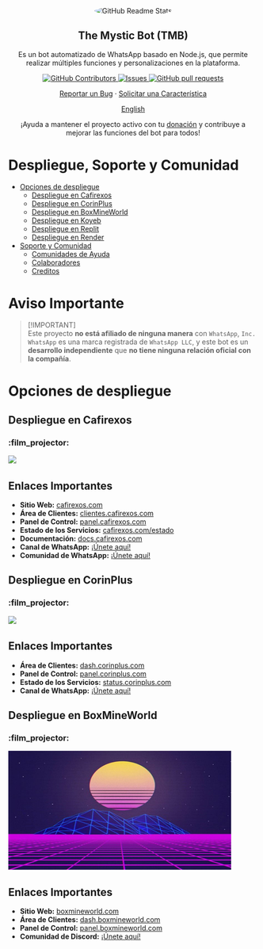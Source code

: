 <p align="center">
 <img width="175px" src="https://avatars.githubusercontent.com/u/90165013?v=4" align="center" alt="GitHub Readme Stats" style="border-radius: 50%;" />
 <h2 align="center">The Mystic Bot (TMB)</h2>
 <p align="center">Es un bot automatizado de WhatsApp basado en Node.js, que permite realizar múltiples funciones y personalizaciones en la plataforma.</p>
</p>
  <p align="center">
    <a href="https://github.com/BrunoSobrino/TheMystic-Bot-MD/graphs/contributors">
      <img alt="GitHub Contributors" src="https://img.shields.io/github/contributors/BrunoSobrino/TheMystic-Bot-MD" />
    </a>
    <a href="https://github.com/BrunoSobrino/TheMystic-Bot-MD/issues">
      <img alt="Issues" src="https://img.shields.io/github/issues/BrunoSobrino/TheMystic-Bot-MD?color=0088ff" />
    </a>
    <a href="https://github.com/BrunoSobrino/TheMystic-Bot-MD/pulls">
      <img alt="GitHub pull requests" src="https://img.shields.io/github/issues-pr/BrunoSobrino/TheMystic-Bot-MD?color=0088ff" />
    </a>
  </p>

  <p align="center">
    <a href="https://github.com/BrunoSobrino/TheMystic-Bot-MD/issues/new?assignees=&labels=bug&projects=&template=bug_report.yml">Reportar un Bug</a>
    ·
    <a href="https://github.com/BrunoSobrino/TheMystic-Bot-MD/issues/new?assignees=&labels=enhancement&projects=&template=feature_request.yml">Solicitar una Característica</a>
  </p>
  <p align="center">
    <a href="/docs/readme_es.md">English</a>
  </p>
</p>

<p align="center">¡Ayuda a mantener el proyecto activo con tu <a href="https://www.paypal.me/BrunoSob">donación</a> y contribuye a mejorar las funciones del bot para todos!</p>

# Despliegue, Soporte y Comunidad

- [Opciones de despliegue](#opciones-de-despliegue)
  - [Despliegue en Cafirexos](#despliegue-en-cafirexos)
  - [Despliegue en CorinPlus](#despliegue-en-corinplus)
  - [Despliegue en BoxMineWorld](#despliegue-en-boxmineworld)
  - [Despliegue en Koyeb](#despliegue-en-koyeb)
  - [Despliegue en Replit](#despliegue-en-replit)
  - [Despliegue en Render](#despliegue-en-render)
- [Soporte y Comunidad](#soporte-y-comunidad)
  - [Comunidades de Ayuda](#guía-de-uso)
  - [Colaboradores](#colaboradores)
  - [Creditos](#creditos)

# Aviso Importante

> [!IMPORTANT]\
> Este proyecto **no está afiliado de ninguna manera** con `WhatsApp`, `Inc. WhatsApp` es una marca registrada de `WhatsApp LLC`, y este bot es un **desarrollo independiente** que **no tiene ninguna relación oficial con la compañía**.

# Opciones de despliegue

## Despliegue en Cafirexos

### :film\_projector:

<a href="https://cafirexos.com"><img width="175px" src="https://cdn.cafirexos.com/logos%2Flogo_cfros_2000x2000.png"/></a>

## Enlaces Importantes

- **Sitio Web:** [cafirexos.com](https://cafirexos.com)
- **Área de Clientes:** [clientes.cafirexos.com](https://clientes.cafirexos.com)
- **Panel de Control:** [panel.cafirexos.com](https://panel.cafirexos.com)
- **Estado de los Servicios:** [cafirexos.com/estado](https://cafirexos.com/estado)
- **Documentación:** [docs.cafirexos.com](https://docs.cafirexos.com)
- **Canal de WhatsApp:** [¡Únete aquí!](https://cafirexos.com/whatsapp)
- **Comunidad de WhatsApp:** [¡Únete aquí!](https://cafirexos.com/comunidad)

## Despliegue en CorinPlus

### :film\_projector:

<a href="https://dash.corinplus.com"><img width="175px" src="https://qu.ax/ZycD.png"/></a>

## Enlaces Importantes

- **Área de Clientes:** [dash.corinplus.com](https://dash.corinplus.com)
- **Panel de Control:** [panel.corinplus.com](https://panel.corinplus.com)
- **Estado de los Servicios:** [status.corinplus.com](https://status.corinplus.com)
- **Canal de WhatsApp:** [¡Únete aquí!](https://whatsapp.com/channel/0029VakUvreFHWpyWUr4Jr0g)

## Despliegue en BoxMineWorld

### :film\_projector:

<a href="https://boxmineworld.com"><img width="450" height="240" src="https://raw.githubusercontent.com/BrunoSobrino/TheMystic-Bot-MD/master/src/Pre%20Bot%20Publi.png"/></a>

## Enlaces Importantes

- **Sitio Web:** [boxmineworld.com](https://boxmineworld.com)
- **Área de Clientes:** [dash.boxmineworld.com](https://dash.boxmineworld.com)
- **Panel de Control:** [panel.boxmineworld.com](https://panel.boxmineworld.com)
- **Comunidad de Discord:** [¡Únete aquí!](https://discord.gg/84qsr4v)
